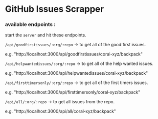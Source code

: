 # GitHub Issues Scrapper  

### available endpoints  : 

start the `server` and hit these endpoints.

`/api/goodfirstissues/:org/:repo` -> to get all of the good first issues. 

e.g. "http://localhost:3000/api/goodfirstissues/coral-xyz/backpack"

`/api/helpwantedissues/:org/:repo` -> to get all of the help wanted issues.  

e.g. "http://localhost:3000/api/helpwantedissues/coral-xyz/backpack"

`/api/firsttimersonly/:org/:repo` -> to get all of the first timers issues.

e.g. "http://localhost:3000/api/firsttimersonly/coral-xyz/backpack"

`/api/all/:org/:repo` -> to get all issues from the repo.

e.g. "http://localhost:3000/api/all/coral-xyz/backpack"